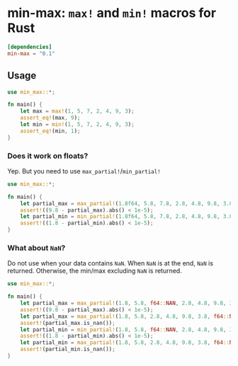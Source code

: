 # **min-max**: `max!` and `min!` macros for Rust

```toml
[dependencies]
min-max = "0.1"
```

## Usage

```rust
use min_max::*;

fn main() {
    let max = max!(1, 5, 7, 2, 4, 9, 3);
    assert_eq!(max, 9);
    let min = min!(1, 5, 7, 2, 4, 9, 3);
    assert_eq!(min, 1);
}
```

### Does it work on floats?

Yep. But you need to use `max_partial!`/`min_partial!`

```rust
use min_max::*;

fn main() {
    let partial_max = max_partial!(1.8f64, 5.8, 7.8, 2.8, 4.8, 9.8, 3.8);
    assert!((9.8 - partial_max).abs() < 1e-5);
    let partial_min = min_partial!(1.8f64, 5.8, 7.8, 2.8, 4.8, 9.8, 3.8);
    assert!((1.8 - partial_min).abs() < 1e-5);
}
```

### What about `NaN`?

Do not use when your data contains `NaN`. When `NaN` is at the end, `NaN` is returned. Otherwise, the min/max excluding `NaN` is returned.

```rust
use min_max::*;

fn main() {
    let partial_max = max_partial!(1.8, 5.8, f64::NAN, 2.8, 4.8, 9.8, 3.8);
    assert!((9.8 - partial_max).abs() < 1e-5);
    let partial_max = max_partial!(1.8, 5.8, 2.8, 4.8, 9.8, 3.8, f64::NAN);
    assert!(partial_max.is_nan());
    let partial_min = min_partial!(1.8, 5.8, f64::NAN, 2.8, 4.8, 9.8, 3.8);
    assert!((1.8 - partial_min).abs() < 1e-5);
    let partial_min = max_partial!(1.8, 5.8, 2.8, 4.8, 9.8, 3.8, f64::NAN);
    assert!(partial_min.is_nan());
}
```